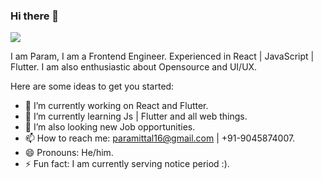 ### Hi there 👋
![](https://komarev.com/ghpvc/?username=parammittal16)

I am Param, I am a Frontend Engineer. Experienced in React | JavaScript | Flutter. I am also enthusiastic about Opensource and UI/UX.

Here are some ideas to get you started:

- 🔭 I’m currently working on React and Flutter.
- 🌱 I’m currently learning Js | Flutter and all web things. 
- 👯 I’m also looking new Job opportunities.
- 📫 How to reach me: paramittal16@gmail.com | +91-9045874007.
- 😄 Pronouns: He/him.
- ⚡ Fun fact: I am currently serving notice period :).

